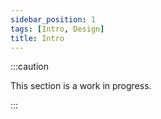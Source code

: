 ```yaml
---
sidebar_position: 1
tags: [Intro, Design]
title: Intro
---
```


:::caution

This section is a work in progress.

:::
